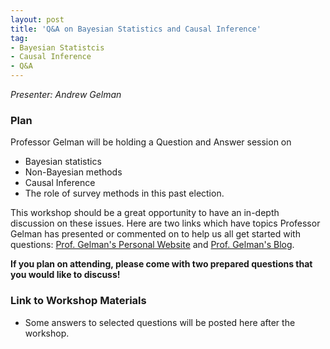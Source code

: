 ```yaml
---
layout: post
title: 'Q&A on Bayesian Statistics and Causal Inference'
tag:
- Bayesian Statistcis
- Causal Inference
- Q&A
---
```


*Presenter: Andrew Gelman*

### Plan

Professor Gelman will be holding a Question and Answer session on

- Bayesian statistics
- Non-Bayesian methods
- Causal Inference
- The role of survey methods in this past election.

This workshop should be a great opportunity to have an in-depth discussion on these issues. Here are two links which have topics Professor Gelman has presented or commented on to help us all get started with questions: [Prof. Gelman's Personal Website](http://www.stat.columbia.edu/~gelman/presentations/) and [Prof. Gelman's Blog](http://andrewgelman.com/).

**If you plan on attending, please come with two prepared questions that you would like to discuss!**

### Link to Workshop Materials

- Some answers to selected questions will be posted here after the workshop.